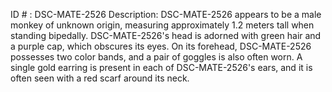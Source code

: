 ID # : DSC-MATE-2526
Description: DSC-MATE-2526 appears to be a male monkey of unknown origin, measuring approximately 1.2 meters tall when standing bipedally. DSC-MATE-2526's head is adorned with green hair and a purple cap, which obscures its eyes. On its forehead, DSC-MATE-2526 possesses two color bands, and a pair of goggles is also often worn. A single gold earring is present in each of DSC-MATE-2526's ears, and it is often seen with a red scarf around its neck.